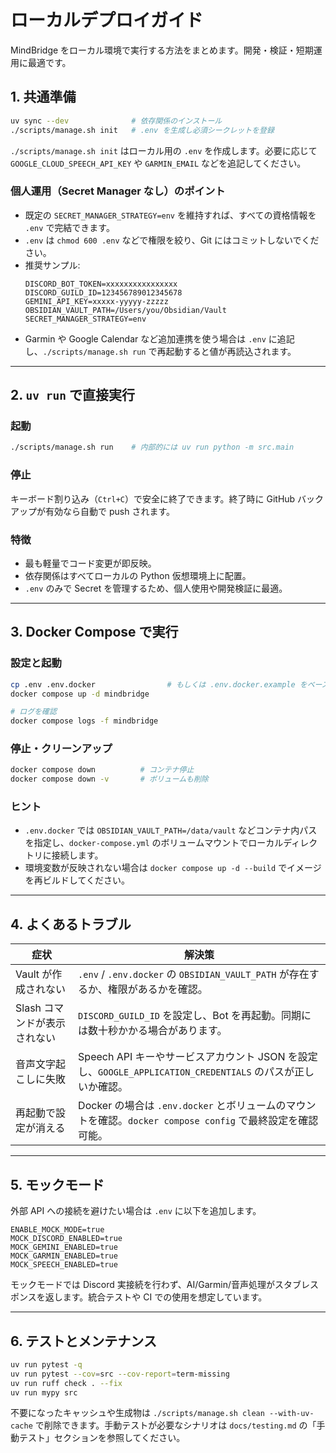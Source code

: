 # ローカルデプロイガイド

MindBridge をローカル環境で実行する方法をまとめます。開発・検証・短期運用に最適です。

## 1. 共通準備

```bash
uv sync --dev              # 依存関係のインストール
./scripts/manage.sh init   # .env を生成し必須シークレットを登録
```

`./scripts/manage.sh init` はローカル用の `.env` を作成します。必要に応じて `GOOGLE_CLOUD_SPEECH_API_KEY` や `GARMIN_EMAIL` などを追記してください。

### 個人運用（Secret Manager なし）のポイント

- 既定の `SECRET_MANAGER_STRATEGY=env` を維持すれば、すべての資格情報を `.env` で完結できます。
- `.env` は `chmod 600 .env` などで権限を絞り、Git にはコミットしないでください。
- 推奨サンプル:
  ```env
  DISCORD_BOT_TOKEN=xxxxxxxxxxxxxxxx
  DISCORD_GUILD_ID=123456789012345678
  GEMINI_API_KEY=xxxxx-yyyyy-zzzzz
  OBSIDIAN_VAULT_PATH=/Users/you/Obsidian/Vault
  SECRET_MANAGER_STRATEGY=env
  ```
- Garmin や Google Calendar など追加連携を使う場合は `.env` に追記し、`./scripts/manage.sh run` で再起動すると値が再読込されます。

---

## 2. `uv run` で直接実行

### 起動

```bash
./scripts/manage.sh run    # 内部的には uv run python -m src.main
```

### 停止

キーボード割り込み（`Ctrl+C`）で安全に終了できます。終了時に GitHub バックアップが有効なら自動で push されます。

### 特徴

- 最も軽量でコード変更が即反映。
- 依存関係はすべてローカルの Python 仮想環境上に配置。
- `.env` のみで Secret を管理するため、個人使用や開発検証に最適。

---

## 3. Docker Compose で実行

### 設定と起動

```bash
cp .env .env.docker                # もしくは .env.docker.example をベースに編集
docker compose up -d mindbridge

# ログを確認
docker compose logs -f mindbridge
```

### 停止・クリーンアップ

```bash
docker compose down          # コンテナ停止
docker compose down -v       # ボリュームも削除
```

### ヒント

- `.env.docker` では `OBSIDIAN_VAULT_PATH=/data/vault` などコンテナ内パスを指定し、`docker-compose.yml` のボリュームマウントでローカルディレクトリに接続します。
- 環境変数が反映されない場合は `docker compose up -d --build` でイメージを再ビルドしてください。

---

## 4. よくあるトラブル

| 症状 | 解決策 |
| --- | --- |
| Vault が作成されない | `.env` / `.env.docker` の `OBSIDIAN_VAULT_PATH` が存在するか、権限があるかを確認。 |
| Slash コマンドが表示されない | `DISCORD_GUILD_ID` を設定し、Bot を再起動。同期には数十秒かかる場合があります。 |
| 音声文字起こしに失敗 | Speech API キーやサービスアカウント JSON を設定し、`GOOGLE_APPLICATION_CREDENTIALS` のパスが正しいか確認。 |
| 再起動で設定が消える | Docker の場合は `.env.docker` とボリュームのマウントを確認。`docker compose config` で最終設定を確認可能。 |

---

## 5. モックモード

外部 API への接続を避けたい場合は `.env` に以下を追加します。

```env
ENABLE_MOCK_MODE=true
MOCK_DISCORD_ENABLED=true
MOCK_GEMINI_ENABLED=true
MOCK_GARMIN_ENABLED=true
MOCK_SPEECH_ENABLED=true
```

モックモードでは Discord 実接続を行わず、AI/Garmin/音声処理がスタブレスポンスを返します。統合テストや CI での使用を想定しています。

---

## 6. テストとメンテナンス

```bash
uv run pytest -q
uv run pytest --cov=src --cov-report=term-missing
uv run ruff check . --fix
uv run mypy src
```

不要になったキャッシュや生成物は `./scripts/manage.sh clean --with-uv-cache` で削除できます。手動テストが必要なシナリオは `docs/testing.md` の「手動テスト」セクションを参照してください。
